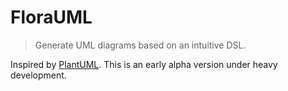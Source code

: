 # FloraUML

> Generate UML diagrams based on an intuitive DSL.

Inspired by [PlantUML](https://github.com/plantuml/plantuml).
This is an early alpha version under heavy development.
